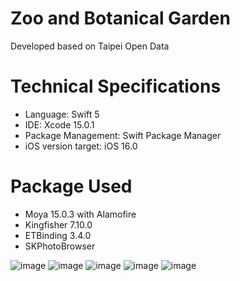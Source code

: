 # Zoo and Botanical Garden 
Developed based on Taipei Open Data

# Technical Specifications
- Language: Swift 5
- IDE: Xcode 15.0.1
- Package Management: Swift Package Manager
- iOS version target: iOS 16.0

# Package Used
- Moya 15.0.3 with Alamofire
- Kingfisher 7.10.0
- ETBinding 3.4.0
- SKPhotoBrowser

![image](https://i.ibb.co/fGTgMfz/screen-shot-1-small.png)
![image](https://i.ibb.co/S7SQxN2/screen-shot-2-small.png)
![image](https://i.ibb.co/rxb7WTc/screen-shot-3-small.png)
![image](https://i.ibb.co/q97gW6S/screen-shot-4-small.png)
![image](https://i.ibb.co/hgHKRtH/screen-shot-5-small.png)
